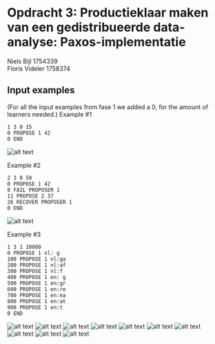 # Opdracht 3: Productieklaar maken van een gedistribueerde data-analyse: Paxos-implementatie
Niels Bijl 1754339 <br>
Floris Videler 1758374

## Input examples
(For all the input examples from fase 1 we added a 0, for the amount of learners needed.)
Example #1
```
1 3 0 15
0 PROPOSE 1 42
0 END
```
![alt text](https://i.ibb.co/cYK3zrJ/example1.png)

Example #2
```
2 3 0 50
0 PROPOSE 1 42
8 FAIL PROPOSER 1
11 PROPOSE 2 37
26 RECOVER PROPOSER 1
0 END
```
![alt text](https://i.ibb.co/ZzGJqY6/example2.png)

Example #3
```
1 3 1 10000 
0 PROPOSE 1 nl: g
100 PROPOSE 1 nl:ga
200 PROPOSE 1 nl:af
300 PROPOSE 1 nl:f 
400 PROPOSE 1 en: g
500 PROPOSE 1 en:gr
600 PROPOSE 1 en:re
700 PROPOSE 1 en:ea
800 PROPOSE 1 en:at
900 PROPOSE 1 en:t 
0 END
```
![alt text](https://i.ibb.co/GRQdCgw/example3-1.png)
![alt text](https://i.ibb.co/5nWMQVz/example3-2.png)
![alt text](https://i.ibb.co/j48Bpyf/example3-3.png)
![alt text](https://i.ibb.co/FstPyzQ/example3-4.png)
![alt text](https://i.ibb.co/4R8DBGT/example3-5.png)
![alt text](https://i.ibb.co/47FfGPB/example3-6.png)
![alt text](https://i.ibb.co/PMyVC72/example3-7.png)
![alt text](https://i.ibb.co/FbmBL1D/example3-8.png)
![alt text](https://i.ibb.co/M6nV7Bp/example3-9.png)
![alt text](https://i.ibb.co/svDN1Cr/example3-9-1.png)





